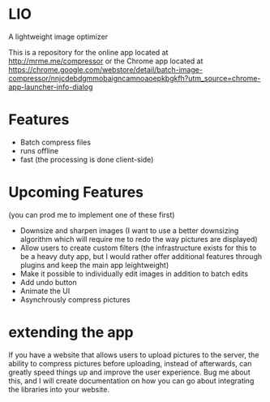# LIO
A lightweight image optimizer

This is a repository for the online app located at http://mrme.me/compressor or the Chrome app located at https://chrome.google.com/webstore/detail/batch-image-compressor/nnjcdebdgmmobaigncamnoaoepkbgkfh?utm_source=chrome-app-launcher-info-dialog

# Features
- Batch compress files
- runs offline
- fast (the processing is done client-side)

# Upcoming Features
(you can prod me to implement one of these first)
- Downsize and sharpen images (I want to use a better downsizing algorithm which will require me to redo the way pictures are displayed)
- Allow users to create custom filters (the infrastructure exists for this to be a heavy duty app, but I would rather offer additional features through plugins and keep the main app leightweight)
- Make it possible to individually edit images in addition to batch edits
- Add undo button
- Animate the UI
- Asynchrously compress pictures

# extending the app
If you have a website that allows users to upload pictures to the server, the ability to compress pictures before uploading, instead of afterwards, can greatly speed things up and improve the user experience. Bug me about this, and I will create documentation on how you can go about integrating the libraries into your website.

